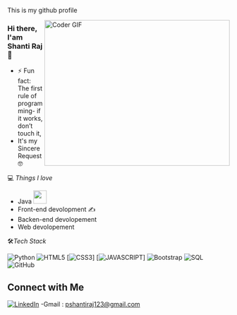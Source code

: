 This is my github profile 

<img align="right" src="https://github.com/rajaprerak/rajaprerak/blob/master/developer.gif" alt="Coder GIF" width="420" height="330">

### Hi there, I'am Shanti Raj👋

- ⚡ Fun fact: The first rule of programming- if it works, don’t touch it,
-    It's my Sincere Request🤓

💻 *Things I love*
- Java <img src="https://media.giphy.com/media/WUlplcMpOCEmTGBtBW/giphy.gif" width="30"> 
- Front-end devolopment ✍
- Backen-end devolopement
- Web devolopement
    
🛠*Tech Stack*

![Python](https://img.shields.io/badge/-Java-000000?style=flat&logo=Java)
![HTML5](https://img.shields.io/badge/-HTML5-000000?style=flat&logo=HTML5)
[![CSS3](https://img.shields.io/badge/-CSS3-000000?style=flat&logo=CSS3)]
[![JAVASCRIPT](https://img.shields.io/badge/-JAVASCRIPT-000000?style=flat&logo=CSS3)]
![Bootstrap](https://img.shields.io/badge/-Bootstrap-000000?style=flat&logo=bootstrap)
![SQL](https://img.shields.io/badge/-SQL-000000?style=flat&logo=MySQL)
![GitHub](https://img.shields.io/badge/-GitHub-000000?style=flat&logo=github&logoColor=FFFFFF)


<!-- Contact Section -->

## Connect with Me

[![LinkedIn](https://img.shields.io/badge/LinkedIn-0077B5?style=for-the-badge&logo=linkedin&logoColor=white)](https://www.linkedin.com/in/pshantiraj123/)
-Gmail : pshantiraj123@gmail.com
